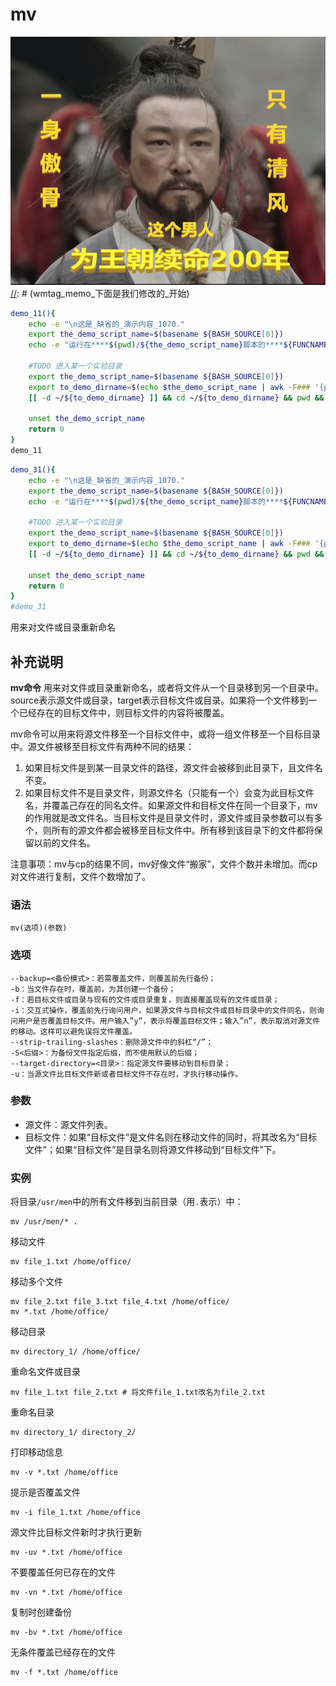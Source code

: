mv
===
![](../../../wmimages/wm71_club.png)
[//]: # (wmtag_memo_下面是我们修改的_开始)


```bash
demo_11(){
    echo -e "\n这是_缺省的_演示内容_1070."
    export the_demo_script_name=$(basename ${BASH_SOURCE[0]})
    echo -e "运行在****$(pwd)/${the_demo_script_name}脚本的****${FUNCNAME}()函数中****第${LINENO}行\n"

    #TODO 进入某一个实验目录
    export the_demo_script_name=$(basename ${BASH_SOURCE[0]})
    export to_demo_dirname=$(echo $the_demo_script_name | awk -F### '{print $1}')
    [[ -d ~/${to_demo_dirname} ]] && cd ~/${to_demo_dirname} && pwd && ls -l

    unset the_demo_script_name
    return 0
}
demo_11
```


```bash
demo_31(){
    echo -e "\n这是_缺省的_演示内容_1070."
    export the_demo_script_name=$(basename ${BASH_SOURCE[0]})
    echo -e "运行在****$(pwd)/${the_demo_script_name}脚本的****${FUNCNAME}()函数中****第${LINENO}行\n"

    #TODO 进入某一个实验目录
    export the_demo_script_name=$(basename ${BASH_SOURCE[0]})
    export to_demo_dirname=$(echo $the_demo_script_name | awk -F### '{print $1}')
    [[ -d ~/${to_demo_dirname} ]] && cd ~/${to_demo_dirname} && pwd && ls -l

    unset the_demo_script_name
    return 0
}
#demo_31
```


[//]: # (wmtag_memo_下面是我们修改的_结束)



用来对文件或目录重新命名

## 补充说明

**mv命令** 用来对文件或目录重新命名，或者将文件从一个目录移到另一个目录中。source表示源文件或目录，target表示目标文件或目录。如果将一个文件移到一个已经存在的目标文件中，则目标文件的内容将被覆盖。

mv命令可以用来将源文件移至一个目标文件中，或将一组文件移至一个目标目录中。源文件被移至目标文件有两种不同的结果：

1.  如果目标文件是到某一目录文件的路径，源文件会被移到此目录下，且文件名不变。
2.  如果目标文件不是目录文件，则源文件名（只能有一个）会变为此目标文件名，并覆盖己存在的同名文件。如果源文件和目标文件在同一个目录下，mv的作用就是改文件名。当目标文件是目录文件时，源文件或目录参数可以有多个，则所有的源文件都会被移至目标文件中。所有移到该目录下的文件都将保留以前的文件名。

注意事项：mv与cp的结果不同，mv好像文件“搬家”，文件个数并未增加。而cp对文件进行复制，文件个数增加了。

###  语法

```shell
mv(选项)(参数)
```

###  选项

```shell
--backup=<备份模式>：若需覆盖文件，则覆盖前先行备份；
-b：当文件存在时，覆盖前，为其创建一个备份；
-f：若目标文件或目录与现有的文件或目录重复，则直接覆盖现有的文件或目录；
-i：交互式操作，覆盖前先行询问用户，如果源文件与目标文件或目标目录中的文件同名，则询问用户是否覆盖目标文件。用户输入”y”，表示将覆盖目标文件；输入”n”，表示取消对源文件的移动。这样可以避免误将文件覆盖。
--strip-trailing-slashes：删除源文件中的斜杠“/”；
-S<后缀>：为备份文件指定后缀，而不使用默认的后缀；
--target-directory=<目录>：指定源文件要移动到目标目录；
-u：当源文件比目标文件新或者目标文件不存在时，才执行移动操作。
```

###  参数

*   源文件：源文件列表。
*   目标文件：如果“目标文件”是文件名则在移动文件的同时，将其改名为“目标文件”；如果“目标文件”是目录名则将源文件移动到“目标文件”下。

###  实例

将目录`/usr/men`中的所有文件移到当前目录（用`.`表示）中：

```shell
mv /usr/men/* .
```

移动文件

```shell
mv file_1.txt /home/office/
```

移动多个文件

```shell
mv file_2.txt file_3.txt file_4.txt /home/office/
mv *.txt /home/office/
```

移动目录

```shell
mv directory_1/ /home/office/
```

重命名文件或目录

```shell
mv file_1.txt file_2.txt # 将文件file_1.txt改名为file_2.txt
```

重命名目录

```shell
mv directory_1/ directory_2/
```

打印移动信息

```shell
mv -v *.txt /home/office
```

提示是否覆盖文件

```shell
mv -i file_1.txt /home/office
```

源文件比目标文件新时才执行更新

```shell
mv -uv *.txt /home/office
```

不要覆盖任何已存在的文件

```shell
mv -vn *.txt /home/office
```

复制时创建备份

```shell
mv -bv *.txt /home/office
```

无条件覆盖已经存在的文件

```shell
mv -f *.txt /home/office
```


